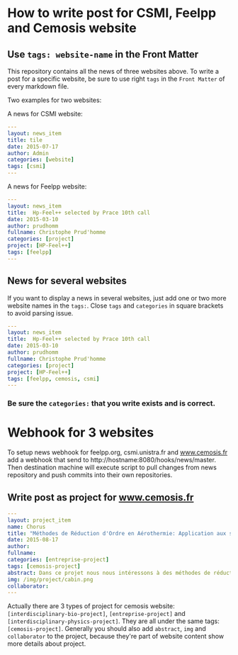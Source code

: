 # How to write post for CSMI, Feelpp and Cemosis website

## Use `tags: website-name` in the Front Matter

This repository contains all the news of three websites above.
To write a post for a specific website, be sure to use right `tags` in the `Front Matter` of every markdown file.

Two examples for two websites:

A news for CSMI website:

```yaml
---
layout: news_item
title: tile
date: 2015-07-17
author: Admin
categories: [website]
tags: [csmi]
---
```

A news for Feelpp website:
```yaml
---
layout: news_item
title:  Hp-Feel++ selected by Prace 10th call
date: 2015-03-10
author: prudhomm
fullname: Christophe Prud'homme
categories: [project]
project: [HP-Feel++]
tags: [feelpp]
---
```

## News for several websites

If you want to display a news in several websites, just add one or two more website names in the `tags:`. Close `tags` and `categories` in square brackets to avoid parsing issue.

```yaml
---
layout: news_item
title:  Hp-Feel++ selected by Prace 10th call
date: 2015-03-10
author: prudhomm
fullname: Christophe Prud'homme
categories: [project]
project: [HP-Feel++]
tags: [feelpp, cemosis, csmi]
---
```

### Be sure the `categories:` that you write exists and is correct.


# Webhook for 3 websites

To setup news webhook for feelpp.org, csmi.unistra.fr and www.cemosis.fr add a webhook that send to http://hostname:8080/hooks/news/master. Then destination machine will execute script to pull changes from news repository and push commits into their own repositories. 

## Write post as project for www.cemosis.fr

```yaml
---
layout: project_item
name: Chorus
title: "Méthodes de Réduction d'Ordre en Aérothermie: Application aux systèmes d'air conditionné de cabine d'avion"
date: 2015-08-17
author: 
fullname: 
categories: [entreprise-project]
tags: [cemosis-project]
abstract: Dans ce projet nous nous intéressons à des méthodes de réduction d'ordre pour des problèmes d'aérothermie.
img: /img/project/cabin.png
collaborator: 
---
```

Actually there are 3 types of project for cemosis website: `[interdisciplinary-bio-project]`, `[entreprise-project]` and `[interdisciplinary-physics-project]`. They are all under the same tags: `[cemosis-project]`.
Generally you should also add `abstract`, `img` and `collaborator` to the project, because they're part of website content show more details about project.


